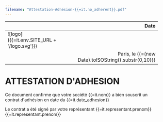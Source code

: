 ```yaml
---
filename: "Attestation-Adhésion-{{=it.no_adherent}}.pdf"
---
```

|                                                | Date                      |
| :--------------------------------------------- | ------------------------: |
| ![logo]({{=it.env.SITE_URL + '/logo.svg'}})    |  |
|     | Paris, le {{=(new Date).toISOString().substr(0,10)}} |


# ATTESTATION D'ADHESION

Ce document confirme que votre société {{=it.nom}} a bien souscrit un contrat d'adhésion en date du {{=it.date_adhesion}}

Le contrat a été signé par votre représentant {{=it.representant.prenom}} {{=it.representant.prenom}}


